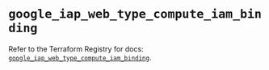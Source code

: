 # `google_iap_web_type_compute_iam_binding`

Refer to the Terraform Registry for docs: [`google_iap_web_type_compute_iam_binding`](https://registry.terraform.io/providers/hashicorp/google/6.23.0/docs/resources/iap_web_type_compute_iam_binding).
